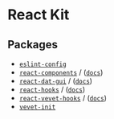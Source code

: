 # React Kit

## Packages
- [`eslint-config`](apps/eslint-config)
- [`react-components`](apps/react-components) / ([`docs`](https://antonbobrov.github.io/react-kit))
- [`react-dat-gui`](apps/react-dat-gui) / ([`docs`](https://antonbobrov.github.io/react-kit/react-dat-gui/))
- [`react-hooks`](apps/react-hooks) / ([`docs`](https://antonbobrov.github.io/react-kit/react-hooks/))
- [`react-vevet-hooks`](apps/react-vevet-hooks) / ([`docs`](https://antonbobrov.github.io/react-kit/react-vevet-hooks/))
- [`vevet-init`](apps/vevet-init)